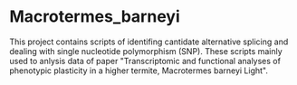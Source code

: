 # Macrotermes_barneyi
This project contains scripts of identifing cantidate alternative splicing and dealing with single nucleotide polymorphism (SNP). These scripts mainly used to anlysis data of paper "Transcriptomic and functional analyses of phenotypic plasticity in a higher termite, Macrotermes barneyi Light".
